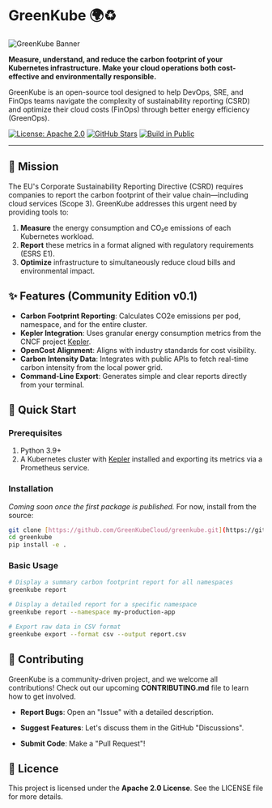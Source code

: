 # GreenKube 🌍♻️

![GreenKube Banner](https://placehold.co/1200x400/2D8A5F/FFFFFF?text=GreenKube&font=raleway)

**Measure, understand, and reduce the carbon footprint of your Kubernetes infrastructure. Make your cloud operations both cost-effective and environmentally responsible.**

GreenKube is an open-source tool designed to help DevOps, SRE, and FinOps teams navigate the complexity of sustainability reporting (CSRD) and optimize their cloud costs (FinOps) through better energy efficiency (GreenOps).

[![License: Apache 2.0](https://img.shields.io/badge/License-Apache_2.0-blue.svg)](https://opensource.org/licenses/Apache-2.0)
[![GitHub Stars](https://img.shields.io/github/stars/GreenKubeCloud/greenkube?style=social)](https://github.com/GreenKubeCloud/greenkube/stargazers)
[![Build in Public](https://img.shields.io/badge/Build%20in-Public-blueviolet)](https://github.com/GreenKubeCloud/greenkube)

---

## 🎯 Mission

The EU's Corporate Sustainability Reporting Directive (CSRD) requires companies to report the carbon footprint of their value chain—including cloud services (Scope 3). GreenKube addresses this urgent need by providing tools to:

1.  **Measure** the energy consumption and CO₂e emissions of each Kubernetes workload.
2.  **Report** these metrics in a format aligned with regulatory requirements (ESRS E1).
3.  **Optimize** infrastructure to simultaneously reduce cloud bills and environmental impact.

## ✨ Features (Community Edition v0.1)

* **Carbon Footprint Reporting**: Calculates CO2e emissions per pod, namespace, and for the entire cluster.
* **Kepler Integration**: Uses granular energy consumption metrics from the CNCF project [Kepler](https://github.com/sustainable-computing-io/kepler).
* **OpenCost Alignment**: Aligns with industry standards for cost visibility.
* **Carbon Intensity Data**: Integrates with public APIs to fetch real-time carbon intensity from the local power grid.
* **Command-Line Export**: Generates simple and clear reports directly from your terminal.

## 🚀 Quick Start

### Prerequisites

1.  Python 3.9+
2.  A Kubernetes cluster with [Kepler](https://github.com/sustainable-computing-io/kepler) installed and exporting its metrics via a Prometheus service.

### Installation

*Coming soon once the first package is published.* For now, install from the source:

```bash
git clone [https://github.com/GreenKubeCloud/greenkube.git](https://github.com/GreenKubeCloud/greenkube.git)
cd greenkube
pip install -e .
```

### Basic Usage

```bash
# Display a summary carbon footprint report for all namespaces
greenkube report

# Display a detailed report for a specific namespace
greenkube report --namespace my-production-app

# Export raw data in CSV format
greenkube export --format csv --output report.csv
```

## 🤝 Contributing
GreenKube is a community-driven project, and we welcome all contributions! Check out our upcoming **CONTRIBUTING.md** file to learn how to get involved.

* **Report Bugs**: Open an "Issue" with a detailed description.

* **Suggest Features**: Let's discuss them in the GitHub "Discussions".

* **Submit Code**: Make a "Pull Request"!


## 📄 Licence

This project is licensed under the **Apache 2.0 License**. See the LICENSE file for more details.